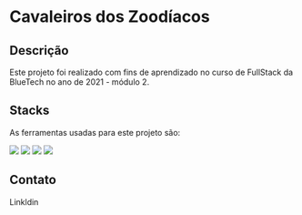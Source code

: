 # Cavaleiros dos Zoodíacos

## Descrição
Este projeto foi realizado com fins de aprendizado no curso de FullStack da BlueTech no ano de 2021  - módulo 2.

## Stacks
As ferramentas usadas para este projeto são:

<img src="https://img.icons8.com/color/144/000000/javascript--v1.png"/>
<img src="https://img.icons8.com/ios-filled/150/000000/css3.png"/>
<img src="https://img.icons8.com/color/144/000000/html-5--v2.png"/>
<img src="https://img.icons8.com/color/144/000000/nodejs.png"/>

## Contato
Linkldin